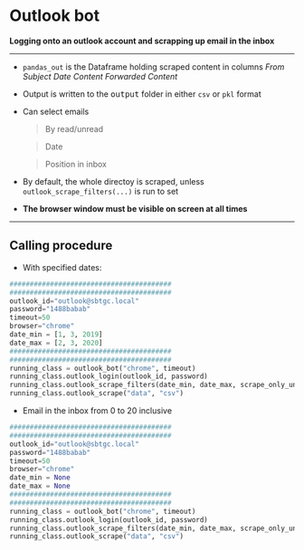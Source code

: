 # Outlook bot #

**Logging onto an outlook account and scrapping up email in the inbox**

-------------------------------------------------------------------------------

- `pandas_out` is the Dataframe holding scraped content in columns *From* *Subject* *Date* *Content* *Forwarded Content*

- Output is written to the <kbd>output</kbd> folder in either `csv` or `pkl` format

- Can select emails 

    > By read/unread
	
	> Date
	
	> Position in inbox
	
- By default, the whole directoy is scraped, unless `outlook_scrape_filters(...)` is run to set

- **The browser window must be visible on screen at all times**


-------------------------------------------------------------------------------

## Calling procedure ##

- With specified dates:
``` python
########################################
########################################
outlook_id="outlook@sbtgc.local"
password="1488babab"
timeout=50
browser="chrome"
date_min = [1, 3, 2019]
date_max = [2, 3, 2020]
########################################
########################################
running_class = outlook_bot("chrome", timeout)
running_class.outlook_login(outlook_id, password)
running_class.outlook_scrape_filters(date_min, date_max, scrape_only_unread=True)
running_class.outlook_scrape("data", "csv")
```

- Email in the inbox from 0 to 20 inclusive
``` python
########################################
########################################
outlook_id="outlook@sbtgc.local"
password="1488babab"
timeout=50
browser="chrome"
date_min = None
date_max = None
########################################
########################################
running_class = outlook_bot("chrome", timeout)
running_class.outlook_login(outlook_id, password)
running_class.outlook_scrape_filters(date_min, date_max, scrape_only_unread=True, 0, 20)
running_class.outlook_scrape("data", "csv")
```
